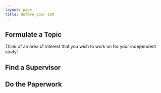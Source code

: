 ```yaml
---
layout: page
title: Before your ISM
---
```


## Formulate a Topic
Think of an area of interest that you wish to work on for your independent study!

## Find a Supervisor

## Do the Paperwork

